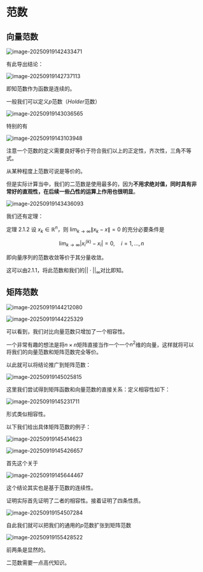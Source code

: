 # 范数

## 向量范数

![image-20250919142433471](https://sleepy-dog-1376908035.cos.ap-guangzhou.myqcloud.com/202509191424565.png)

有此导出结论：

![image-20250919142737113](https://sleepy-dog-1376908035.cos.ap-guangzhou.myqcloud.com/202509191427163.png)

即知范数作为函数是连续的。

一般我们可以定义$p$范数（$Holder$范数）

![image-20250919143036565](https://sleepy-dog-1376908035.cos.ap-guangzhou.myqcloud.com/202509191430633.png)

特别的有

![image-20250919143103948](https://sleepy-dog-1376908035.cos.ap-guangzhou.myqcloud.com/202509191431045.png)

注意一个范数的定义需要良好等价于符合我们以上的正定性，齐次性，三角不等式。

从某种程度上范数可说是等价的。

但是实际计算当中，我们的二范数是使用最多的，因为**不用求绝对值，同时具有非常好的直观性，在后续一些凸性的运算上作用也很明显**。

![image-20250919143436093](https://sleepy-dog-1376908035.cos.ap-guangzhou.myqcloud.com/202509191434149.png)

我们还有定理：

定理 2.1.2 设 $x_k \in \mathbb{R}^n$，则 $\lim_{k \to \infty} \|x_k - x\| = 0$ 的充分必要条件是

$$
\lim_{k \to \infty} |x_i^{(k)} - x_i| = 0, \quad i=1, \dots, n
$$

即向量序列的范数收敛等价于其分量收敛。

这可以由2.1.1，将此范数和我们的$||\cdot||_{\infty}$对比即知。

## 矩阵范数

![image-20250919144212080](https://sleepy-dog-1376908035.cos.ap-guangzhou.myqcloud.com/202509191442144.png)

![image-20250919144225329](https://sleepy-dog-1376908035.cos.ap-guangzhou.myqcloud.com/202509191442388.png)

可以看到，我们对比向量范数只增加了一个相容性。

一个非常有趣的想法是将$n \times n$矩阵直接当作一个一个$n^2$维的向量，这样就将可以将我们的向量范数和矩阵范数完全等价。

以此就可以将结论推广到矩阵范数：

![image-20250919145025815](https://sleepy-dog-1376908035.cos.ap-guangzhou.myqcloud.com/202509191450888.png)

这里我们尝试得到矩阵函数和向量范数的直接关系：定义相容性如下：

![image-20250919145231711](https://sleepy-dog-1376908035.cos.ap-guangzhou.myqcloud.com/202509191452808.png)

形式类似相容性。

以下我们给出具体矩阵范数的例子：

![image-20250919145414623](https://sleepy-dog-1376908035.cos.ap-guangzhou.myqcloud.com/202509191454727.png)

![image-20250919145426657](https://sleepy-dog-1376908035.cos.ap-guangzhou.myqcloud.com/202509191454806.png)

首先这个关于

![image-20250919145644467](https://sleepy-dog-1376908035.cos.ap-guangzhou.myqcloud.com/202509191456525.png)

这个结论其实也是基于范数的连续性。

证明实际首先证明了二者的相容性。接着证明了四条性质。

![image-20250919154507284](https://sleepy-dog-1376908035.cos.ap-guangzhou.myqcloud.com/202509191545483.png)

自此我们就可以把我们的通用的$p$范数扩张到矩阵范数

![image-20250919155428522](https://sleepy-dog-1376908035.cos.ap-guangzhou.myqcloud.com/202509191554724.png)

前两条是显然的。

二范数需要一点高代知识。